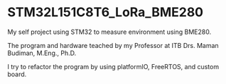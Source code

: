 # STM32L151C8T6_LoRa_BME280
My self project using STM32 to measure environment using BME280.

The program and hardware teached by my Professor at ITB
Drs. Maman Budiman, M.Eng., Ph.D.

I try to refactor the program by using platformIO, FreeRTOS, and custom board.

